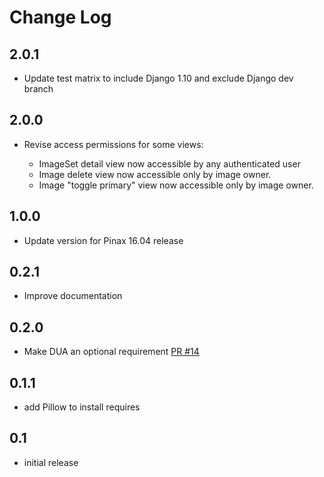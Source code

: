 # Change Log

## 2.0.1

* Update test matrix to include Django 1.10 and exclude Django dev branch

## 2.0.0

* Revise access permissions for some views:

  * ImageSet detail view now accessible by any authenticated user
  * Image delete view now accessible only by image owner.
  * Image "toggle primary" view now accessible only by image owner.

## 1.0.0

* Update version for Pinax 16.04 release

## 0.2.1

* Improve documentation

## 0.2.0

* Make DUA an optional requirement [PR #14](https://github.com/pinax/pinax-images/pull/14)

## 0.1.1

* add Pillow to install requires


## 0.1

* initial release
